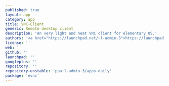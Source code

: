 ```yaml
---
published: true
layout: app
category: app
title: VNC-Client
generic: Remote desktop client
description: 'An very light and neat VNC client for elementary OS.'
authors: '<a href="https://launchpad.net/~l-admin-3">https://launchpad.net/~l-admin-3</a>'
license: ''
web: ''
github: ''
launchpad: ''
googleplus: ''
repository: ''
repository-unstable: 'ppa:l-admin-3/apps-daily'
package: 'evnc'
---
```


